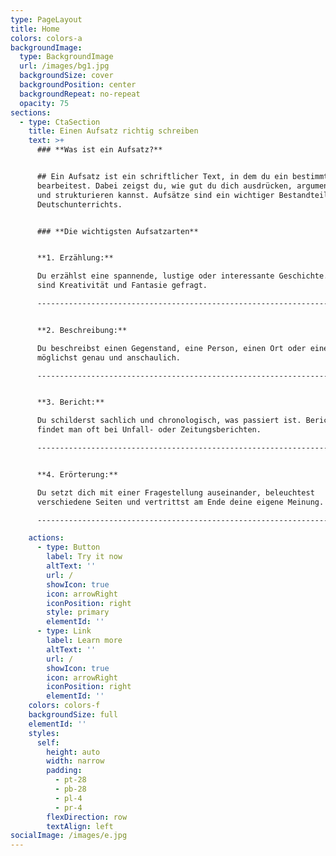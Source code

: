 ```yaml
---
type: PageLayout
title: Home
colors: colors-a
backgroundImage:
  type: BackgroundImage
  url: /images/bg1.jpg
  backgroundSize: cover
  backgroundPosition: center
  backgroundRepeat: no-repeat
  opacity: 75
sections:
  - type: CtaSection
    title: Einen Aufsatz richtig schreiben
    text: >+
      ### **Was ist ein Aufsatz?**


      ## Ein Aufsatz ist ein schriftlicher Text, in dem du ein bestimmtes Thema
      bearbeitest. Dabei zeigst du, wie gut du dich ausdrücken, argumentieren
      und strukturieren kannst. Aufsätze sind ein wichtiger Bestandteil des
      Deutschunterrichts.


      ### **Die wichtigsten Aufsatzarten**


      **1. Erzählung:**

      Du erzählst eine spannende, lustige oder interessante Geschichte. Hier
      sind Kreativität und Fantasie gefragt.

      -------------------------------------------------------------------------------------------------------------


      **2. Beschreibung:**

      Du beschreibst einen Gegenstand, eine Person, einen Ort oder einen Ablauf
      möglichst genau und anschaulich.

      ----------------------------------------------------------------------------------------------------------


      **3. Bericht:**

      Du schilderst sachlich und chronologisch, was passiert ist. Berichte
      findet man oft bei Unfall- oder Zeitungsberichten.

      -----------------------------------------------------------------------------------------------------------------------


      **4. Erörterung:**

      Du setzt dich mit einer Fragestellung auseinander, beleuchtest
      verschiedene Seiten und vertrittst am Ende deine eigene Meinung.

      -------------------------------------------------------------------------------------------------------------------------------

    actions:
      - type: Button
        label: Try it now
        altText: ''
        url: /
        showIcon: true
        icon: arrowRight
        iconPosition: right
        style: primary
        elementId: ''
      - type: Link
        label: Learn more
        altText: ''
        url: /
        showIcon: true
        icon: arrowRight
        iconPosition: right
        elementId: ''
    colors: colors-f
    backgroundSize: full
    elementId: ''
    styles:
      self:
        height: auto
        width: narrow
        padding:
          - pt-28
          - pb-28
          - pl-4
          - pr-4
        flexDirection: row
        textAlign: left
socialImage: /images/e.jpg
---
```

